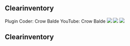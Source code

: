 ## Clearinventory ##
Plugin Coder: Crow Balde
YouTube: Crow Balde
<a href="https://poggit.pmmp.io/p/Commands"><img src="https://poggit.pmmp.io/shield.api/Commands"></a>
[![](https://poggit.pmmp.io/shield.state/Commands)](https://poggit.pmmp.io/p/Commands)
[![](https://poggit.pmmp.io/shield.api/Commands)](https://poggit.pmmp.io/p/Commands)
## Clearinventory ##
